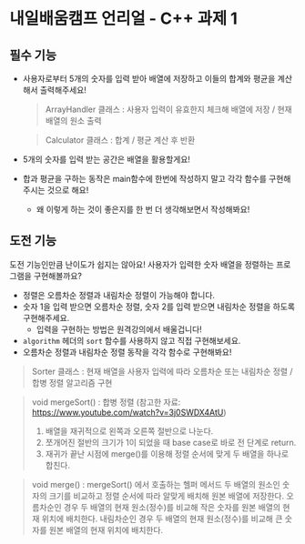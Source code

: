 # 내일배움캠프 언리얼 - C++ 과제 1
## 필수 기능
- 사용자로부터 5개의 숫자를 입력 받아 배열에 저장하고 이들의 합계와 평균을 계산해서 출력해주세요!
  > ArrayHandler 클래스 : 사용자 입력이 유효한지 체크해 배열에 저장 / 현재 배열의 원소 출력
   
  > Calculator 클래스 : 합계 / 평균 계산 후 반환

- 5개의 숫자를 입력 받는 공간은 배열을 활용할게요!
- 합과 평균을 구하는 동작은 main함수에 한번에 작성하지 말고 각각 함수를 구현해주시는 것으로 해요!
    - 왜 이렇게 하는 것이 좋은지를 한 번 더 생각해보면서 작성해봐요!

## 도전 기능
도전 기능인만큼 난이도가 쉽지는 않아요! 사용자가 입력한 숫자 배열을 정렬하는 프로그램을 구현해볼까요?
- 정렬은 오름차순 정렬과 내림차순 정렬이 가능해야 합니다.
- 숫자 1을 입력 받으면 오름차순 정렬, 숫자 2를 입력 받으면 내림차순 정렬을 하도록 구현해주세요.
    - 입력을 구현하는 방법은 원격강의에서 배울겁니다!
- `algorithm` 헤더의 `sort` 함수를 사용하지 않고 직접 구현해보세요.
- 오름차순 정렬과 내림차순 정렬 동작을 각각 함수로 구현해봐요!
 > Sorter 클래스 : 현재 배열을 사용자 입력에 따라 오름차순 또는 내림차순 정렬 / 합병 정렬 알고리즘 구현

  > void mergeSort() : 합병 정렬 (참고한 자료: https://www.youtube.com/watch?v=3j0SWDX4AtU)
  > 1. 배열을 재귀적으로 왼쪽과 오른쪽 절반으로 나눈다.
  > 2. 쪼개어진 절반의 크기가 1이 되었을 때 base case로 바로 전 단계로 return.
  > 3. 재귀가 끝난 시점에 merge()를 이용해 정렬 순서에 맞게 두 배열을 하나로 합친다.
  
  > void merge() : mergeSort() 에서 호출하는 헬퍼 메서드
  > 두 배열의 원소인 숫자의 크기를 비교하고 정렬 순서에 따라 알맞게 배치해 원본 배열에 저장한다.
  > 오름차순인 경우 두 배열의 현재 원소(정수)를 비교해 작은 숫자를 원본 배열의 현재 위치에 배치한다.
  > 내림차순인 경우 두 배열의 현재 원소(정수)를 비교해 큰 숫자를 원본 배열의 현재 위치에 배치한다.
